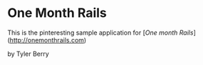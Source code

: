 # One Month Rails

This is the pinteresting sample application for [*One month Rails*] (http://onemonthrails.com)

by Tyler Berry